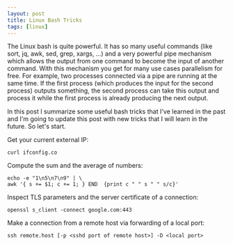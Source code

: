 ```yaml
---
layout: post
title: Linux Bash Tricks
tags: [linux]
---
```


The Linux bash is quite powerful. It has so many useful commands (like sort, jq, awk, sed, grep, xargs, ...) and a very powerful pipe mechanism which allows the output from one command to become the input of another command. With this mechanism you get for many use cases parallelism for free. For example, two processes connected via a pipe are running at the same time. If the first process (which produces the input for the second process) outputs something, the second process can take this output and process it while the first process is already producing the next output. 

In this post I summarize some useful bash tricks that I've learned in the past and I'm going to update this post with new tricks that I will learn in the future. So let's start.

Get your current external IP:

    curl ifconfig.co

Compute the sum and the average of numbers:

    echo -e "1\n5\n7\n9" | \
    awk '{ s += $1; c += 1; } END  {print c " " s " " s/c}'

Inspect TLS parameters and the server certificate of a connection:

    openssl s_client -connect google.com:443

Make a connection from a remote host via forwarding of a local port:

    ssh remote.host [-p <sshd port of remote host>] -D <local port>

